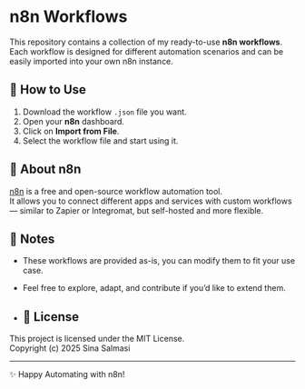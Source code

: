 # n8n Workflows
This repository contains a collection of my ready-to-use **n8n workflows**.  
Each workflow is designed for different automation scenarios and can be easily imported into your own n8n instance.

## 📂 How to Use
1. Download the workflow `.json` file you want.
2. Open your **n8n** dashboard.
3. Click on **Import from File**.
4. Select the workflow file and start using it.

## 🚀 About n8n
[n8n](https://n8n.io/) is a free and open-source workflow automation tool.  
It allows you to connect different apps and services with custom workflows — similar to Zapier or Integromat, but self-hosted and more flexible.

## 📌 Notes
- These workflows are provided as-is, you can modify them to fit your use case.
- Feel free to explore, adapt, and contribute if you’d like to extend them.

- ## 📜 License
This project is licensed under the MIT License.  
Copyright (c) 2025 Sina Salmasi

---
✨ Happy Automating with n8n!
